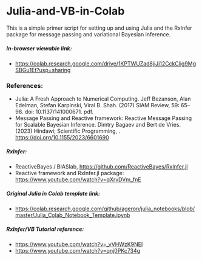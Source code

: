 # Julia-and-VB-in-Colab
This is a simple primer script for setting up and using Julia and the RxInfer package for message passing and variational Bayesian inference. 

##### In-browser viewable link:
- https://colab.research.google.com/drive/1KPTWUZad8jiJi12CckClig9MgSBGu1Et?usp=sharing
  

### References:
  - Julia: A Fresh Approach to Numerical Computing. Jeff Bezanson, Alan Edelman, Stefan Karpinski, Viral B. Shah. (2017) SIAM Review, 59: 65–98. doi: 10.1137/141000671. pdf.
  - Message Passing and Reactive framework: Reactive Message Passing for Scalable Bayesian Inference. Dimtry Bagaev and Bert de Vries. (2023) Hindawi; Scientific Programming, .  https://doi.org/10.1155/2023/6601690


##### RxInfer:
  - ReactiveBayes / BIASlab, https://github.com/ReactiveBayes/RxInfer.jl
  - Reactive framework and RxInfer.jl package: https://www.youtube.com/watch?v=qXrvDVm_fnE

##### Original Julia in Colab template link:
  - https://colab.research.google.com/github/ageron/julia_notebooks/blob/master/Julia_Colab_Notebook_Template.ipynb

##### RxInfer/VB Tutorial reference:
  - https://www.youtube.com/watch?v=_vVHWzK9NEI
  - https://www.youtube.com/watch?v=qnj0PKc734g
